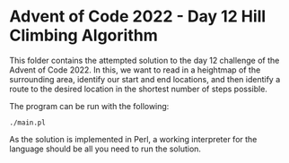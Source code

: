 # Advent of Code 2022 - Day 12 Hill Climbing Algorithm

This folder contains the attempted solution to the day 12 challenge of the 
Advent of Code 2022. In this, we want to read in a heightmap of the surrounding 
area, identify our start and end locations, and then identify a route to the 
desired location in the shortest number of steps possible.

The program can be run with the following:

    ./main.pl

As the solution is implemented in Perl, a working interpreter for the language 
should be all you need to run the solution.
